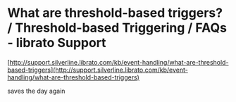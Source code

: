 <!--
id: 2751931644
link: http://tumblr.atmos.org/post/2751931644/what-are-threshold-based-triggers-threshold-based
slug: what-are-threshold-based-triggers-threshold-based
date: Fri Jan 14 2011 17:00:49 GMT-0800 (PST)
publish: 2011-01-014
tags: 
title: What are threshold-based triggers? / Threshold-based Triggering / FAQs - librato Support
-->


What are threshold-based triggers? / Threshold-based Triggering / FAQs - librato Support
========================================================================================

[http://support.silverline.librato.com/kb/event-handling/what-are-threshold-based-triggers](http://support.silverline.librato.com/kb/event-handling/what-are-threshold-based-triggers)

saves the day again

